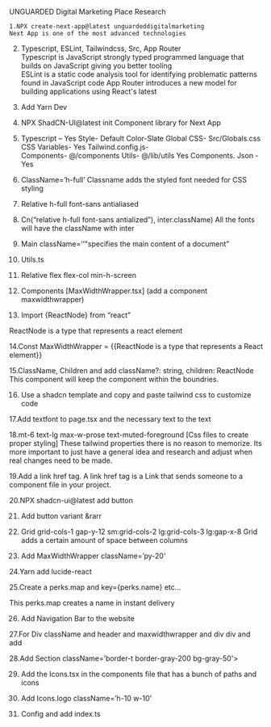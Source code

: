 UNGUARDED Digital Marketing Place Research


    1.NPX create-next-app@latest unguardeddigitalmarketing 
    Next App is one of the most advanced technologies  
 
2. Typescript, ESLint, Tailwindcss, Src, App Router  
Typescript is JavaScript strongly typed programmed language that builds on JavaScript giving you better tooling  
ESLint is a static code analysis tool for identifying problematic patterns found in JavaScript code 
App Router introduces a new model for building applications using React's latest 
 
3. Add Yarn Dev 
 
4. NPX ShadCN-UI@latest init 
Component library for Next App  
 
5. Typescript – Yes 
     Style- Default 
     Color-Slate 
     Global CSS- Src/Globals.css 
     CSS Variables- Yes 
     Tailwind.config.js-  
     Components- @/components 
     Utils- @/lib/utils 
     Yes 
     Components. Json - Yes 
 
6. ClassName=’h-full’ 
Classname adds the styled font needed for CSS styling 
 
7. Relative h-full font-sans antialiased 


8. Cn(“relative h-full font-sans antialized”), inter.className) 
All the fonts will have the className with inter 
 
9. Main className=’’"specifies the main content of a document” 


10. Utils.ts 


11. Relative flex flex-col min-h-screen 


12. Components [MaxWidthWrapper.tsx] (add a component maxwidthwrapper) 


13. Import {ReactNode} from “react” 


ReactNode is a type that represents a react element
 
14.Const MaxWidthWrapper = {{ReactNode is a type that represents a React element}} 


15.ClassName, Children and add className?: string, children: ReactNode 
This component will keep the component within the boundries.  


16. Use a shadcn template and copy and paste tailwind css to customize code 


17.Add textfont to page.tsx and the necessary text to the text 


18.mt-6 text-lg max-w-prose text-muted-foreground [Css files to create proper styling] 
These tailwind properties there is no reason to memorize. Its more important to just have a general idea and research and adjust when real changes need to be made. 


19.Add a link href tag. A link href tag is a Link that sends someone to a component file in your project. 


20.NPX shadcn-ui@latest add button 

21. Add button variant &rarr

22.  Grid grid-cols-1 gap-y-12 sm:grid-cols-2 lg:grid-cols-3 lg:gap-x-8
Grid adds a certain amount of space between columns

23. Add MaxWidthWrapper className=’py-20’

24.Yarn add lucide-react

25.Create a perks.map and key={perks.name} etc...

This perks.map creates a name in instant delivery

26. Add Navigation Bar to the website

27.For Div className and header and maxwidthwrapper and div div and add <Link href=’/’>

28.Add Section className=’border-t border-gray-200 bg-gray-50'>

29. Add the Icons.tsx in the components file that has a bunch of paths and icons

30. Add Icons.logo className=’h-10 w-10'

31. Config and add index.ts




 
